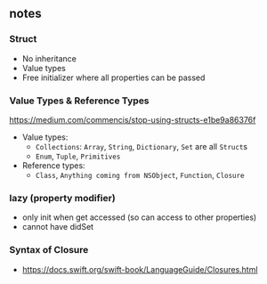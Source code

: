 ## notes

### Struct

- No inheritance
- Value types
- Free initializer where all properties can be passed

### Value Types & Reference Types

https://medium.com/commencis/stop-using-structs-e1be9a86376f

- Value types:
  - `Collections`: `Array`, `String`, `Dictionary`, `Set` are all `Struct`s
  - `Enum`, `Tuple`, `Primitives`
- Reference types:
  - `Class`, `Anything coming from NSObject`, `Function`, `Closure`

### lazy (property modifier)

- only init when get accessed (so can access to other properties)
- cannot have didSet

### Syntax of Closure

- https://docs.swift.org/swift-book/LanguageGuide/Closures.html

